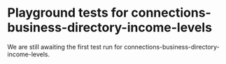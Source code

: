 # Playground tests for connections-business-directory-income-levels
We are still awaiting the first test run for connections-business-directory-income-levels.
